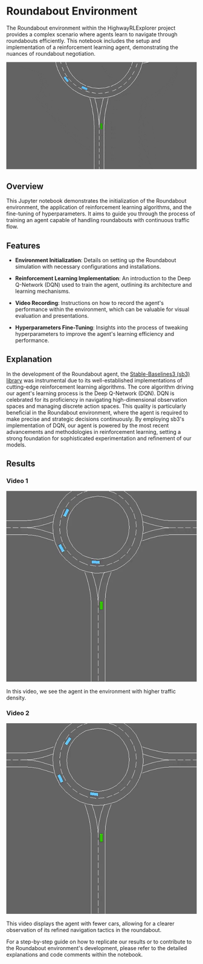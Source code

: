 # Roundabout Environment

The Roundabout environment within the HighwayRLExplorer project provides a complex scenario where agents learn to navigate through roundabouts efficiently. This notebook includes the setup and implementation of a reinforcement learning agent, demonstrating the nuances of roundabout negotiation.

<p align="center">
  <img src="roundabout-env.gif" alt="Roundabout Environment GIF">
</p>


## Overview

This Jupyter notebook demonstrates the initialization of the Roundabout environment, the application of reinforcement learning algorithms, and the fine-tuning of hyperparameters. It aims to guide you through the process of training an agent capable of handling roundabouts with continuous traffic flow.

## Features

- **Environment Initialization**: Details on setting up the Roundabout simulation with necessary configurations and installations.

- **Reinforcement Learning Implementation**: An introduction to the Deep Q-Network (DQN) used to train the agent, outlining its architecture and learning mechanisms.

- **Video Recording**: Instructions on how to record the agent's performance within the environment, which can be valuable for visual evaluation and presentations.

- **Hyperparameters Fine-Tuning**: Insights into the process of tweaking hyperparameters to improve the agent's learning efficiency and performance.

## Explanation

In the development of the Roundabout agent, the [Stable-Baselines3 (sb3) library](https://github.com/DLR-RM/stable-baselines3/tree/master) was instrumental due to its well-established implementations of cutting-edge reinforcement learning algorithms. The core algorithm driving our agent's learning process is the Deep Q-Network (DQN). DQN is celebrated for its proficiency in navigating high-dimensional observation spaces and managing discrete action spaces. This quality is particularly beneficial in the Roundabout environment, where the agent is required to make precise and strategic decisions continuously. By employing sb3's implementation of DQN, our agent is powered by the most recent advancements and methodologies in reinforcement learning, setting a strong foundation for sophisticated experimentation and refinement of our models.

## Results

### Video 1
<p align="center">
  <img src="Roundabout/Gifs/rl-video-episode-0-ezgif.com-video-to-gif-converter.gif" alt="Result 1 GIF">
</p>

In this video, we see the agent in the environment with higher traffic density.

### Video 2
<p align="center">
  <img src="Roundabout/Gifs/rl-video-episode-1-ezgif.com-video-to-gif-converter.gif" alt="Result 2 GIF">
</p>

This video displays the agent with fewer cars, allowing for a clearer observation of its refined navigation tactics in the roundabout.



For a step-by-step guide on how to replicate our results or to contribute to the Roundabout environment's development, please refer to the detailed explanations and code comments within the notebook.
